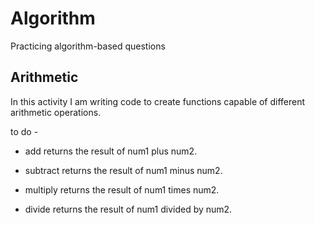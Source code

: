 # Algorithm
Practicing algorithm-based questions 
## Arithmetic

In this activity I am writing code to create functions capable of different arithmetic operations.

to do -
- add returns the result of num1 plus num2.


- subtract returns the result of num1 minus num2.


- multiply returns the result of num1 times num2.


- divide returns the result of num1 divided by num2.









